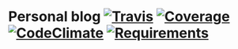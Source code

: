 # Personal blog [![Travis][build-badge]][build-status] [![Coverage][coverage-badge]][coverage-status] [![CodeClimate][codeclimate-badge]][codeclimate-status] [![Requirements][requirements-badge]][requirements-status]

<!-- Definitions -->

[build-badge]: https://img.shields.io/travis/magarcia/blog/master.svg
[build-status]: https://travis-ci.org/magarcia/blog
[coverage-badge]: https://api.codeclimate.com/v1/badges/39f857d5f9d48d9e6e51/test_coverage
[coverage-status]: https://codeclimate.com/github/magarcia/blog/test_coverage
[codeclimate-badge]: https://api.codeclimate.com/v1/badges/39f857d5f9d48d9e6e51/maintainability
[codeclimate-status]: https://codeclimate.com/github/magarcia/blog/maintainability
[requirements-badge]: https://badges.greenkeeper.io/magarcia/magarcia.io.svg
[requirements-status]: https://greenkeeper.io/
